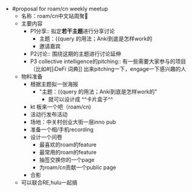 - #proposal for roam/cn weekly meetup
    - 名称：roam/cn中文站周聚🍷 
    - 主要内容
        - P1分享:: 拟定**若干主题**进行分享讨论
            - 主题：{{query 的用法；Anki到底是怎样work的
            - 邀请嘉宾
        - P2讨论:: 围绕这期的主题进行讨论延伸
        - P3 collective intelligence的pitching:: 有一些需要大家参与的项目（比如#[[ℹ︎DeFi 词典]] 出来pitching一下，engage一下感兴趣的人
    - 物料准备
        - 根据主题拟一张海报
            - "主题：{{query 的用法；Anki到底是怎样work的"
                - 就可以设计成 ^^卡片盒子^^
        - kt 板来一个吧（roam/cn)
        - 活动行发布活动
        - 场地：中关村创业大街一层inno pub
        - 准备一个相/手机recording
        - 设计一个问卷
            - 最喜欢的roam的feature
            - 最常用的roam的feature
            - 抽签交换你的一个page
            - 为roam/cn贡献一个public page
        - 合影
    - 可以联合RE,hulu一起搞
